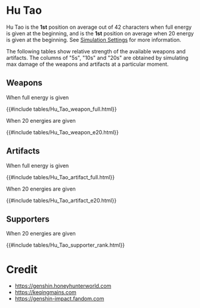 # Hu Tao

Hu Tao is the **1st** position on average out of 42
characters when full energy is given at the beginning, and is the
**1st** position on average when 20 energy is given at the
beginning. See [Simulation Settings](./simulation_settings.md) for more
information.

The following tables show relative strength of the available weapons and
artifacts. The columns of "5s", "10s" and "20s" are obtained by
simulating max damage of the weapons and artifacts at a particular
moment.

## Weapons

When full energy is given

{{#include tables/Hu_Tao_weapon_full.html}}

When 20 energies are given

{{#include tables/Hu_Tao_weapon_e20.html}}

## Artifacts

When full energy is given

{{#include tables/Hu_Tao_artifact_full.html}}

When 20 energies are given

{{#include tables/Hu_Tao_artifact_e20.html}}

## Supporters

When 20 energies are given

{{#include tables/Hu_Tao_supporter_rank.html}}

# Credit

- <https://genshin.honeyhunterworld.com>
- <https://keqingmains.com>
- <https://genshin-impact.fandom.com>
